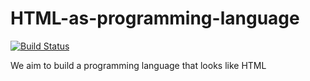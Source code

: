 # HTML-as-programming-language
[![Build Status](https://travis-ci.com/HTML-as-programming-language/HTML-as-programming-language.svg?branch=master)](https://travis-ci.com/HTML-as-programming-language/HTML-as-programming-language)

We aim to build a programming language that looks like HTML

